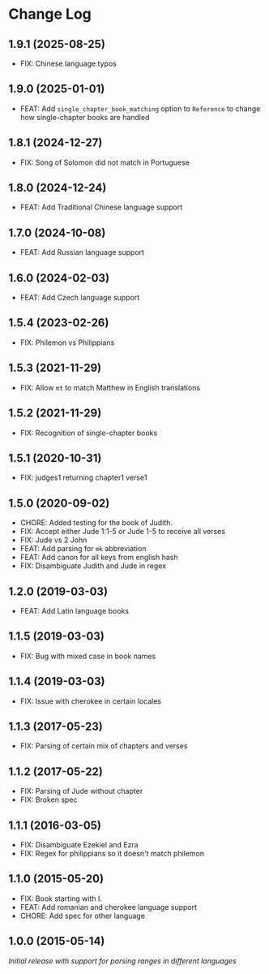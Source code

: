 # Change Log

## 1.9.1 (2025-08-25)

- FIX: Chinese language typos

## 1.9.0 (2025-01-01)

- FEAT: Add `single_chapter_book_matching` option to `Reference` to change how single-chapter books are handled

## 1.8.1 (2024-12-27)

- FIX: Song of Solomon did not match in Portuguese

## 1.8.0 (2024-12-24)

- FEAT: Add Traditional Chinese language support

## 1.7.0 (2024-10-08)

- FEAT: Add Russian language support

## 1.6.0 (2024-02-03)

- FEAT: Add Czech language support

## 1.5.4 (2023-02-26)

- FIX: Philemon vs Philippians

## 1.5.3 (2021-11-29)

- FIX: Allow `mt` to match Matthew in English translations

## 1.5.2 (2021-11-29)

- FIX: Recognition of single-chapter books

## 1.5.1 (2020-10-31)

- FIX: judges1 returning chapter1 verse1

## 1.5.0 (2020-09-02)

- CHORE: Added testing for the book of Judith.
- FIX: Accept either Jude 1:1-5 or Jude 1-5 to receive all verses
- FIX: Jude vs 2 John
- FEAT: Add parsing for `mk` abbreviation
- FEAT: Add canon for all keys from english hash
- FIX: Disambiguate Judith and Jude in regex

## 1.2.0 (2019-03-03)

- FEAT: Add Latin language books

## 1.1.5 (2019-03-03)

- FIX: Bug with mixed case in book names

## 1.1.4 (2019-03-03)

- FIX: Issue with cherokee in certain locales

## 1.1.3 (2017-05-23)

- FIX: Parsing of certain mix of chapters and verses

## 1.1.2 (2017-05-22)

- FIX: Parsing of Jude without chapter
- FIX: Broken spec

## 1.1.1 (2016-03-05)

- FIX: Disambiguate Ezekiel and Ezra
- FIX: Regex for philippians so it doesn't match philemon

## 1.1.0 (2015-05-20)

- FIX: Book starting with I.
- FEAT: Add romanian and cherokee language support
- CHORE: Add spec for other language

## 1.0.0 (2015-05-14)

*Initial release with support for parsing ranges in different languages*
